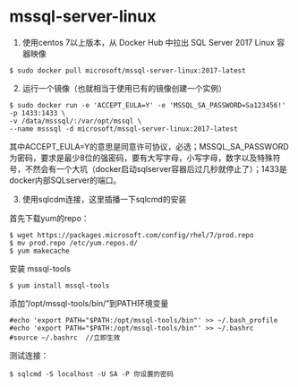 # mssql-server-linux

1. 使用centos 7以上版本，从 Docker Hub 中拉出 SQL Server 2017 Linux 容器映像

```shell
$ sudo docker pull microsoft/mssql-server-linux:2017-latest
```
2. 运行一个镜像（也就相当于使用已有的镜像创建一个实例）

```shell
$ sudo docker run -e 'ACCEPT_EULA=Y' -e 'MSSQL_SA_PASSWORD=Sa123456!' -p 1433:1433 \
-v /data/msssql/:/var/opt/mssql \
--name msssql -d microsoft/mssql-server-linux:2017-latest
```

其中ACCEPT_EULA=Y的意思是同意许可协议，必选；MSSQL_SA_PASSWORD为密码，要求是最少8位的强密码，要有大写字母，小写字母，数字以及特殊符号，不然会有一个大坑（docker启动sqlserver容器后过几秒就停止了）；1433是docker内部SQLserver的端口。

3. 使用sqlcdm连接，这里插播一下sqlcmd的安装

首先下载yum的repo：
```
$ wget https://packages.microsoft.com/config/rhel/7/prod.repo
$ mv prod.repo /etc/yum.repos.d/
$ yum makecache
```
安装 mssql-tools
```
$ yum install mssql-tools
```
添加“/opt/mssql-tools/bin/”到PATH环境变量
```
#echo 'export PATH="$PATH:/opt/mssql-tools/bin"' >> ~/.bash_profile
#echo 'export PATH="$PATH:/opt/mssql-tools/bin"' >> ~/.bashrc
#source ~/.bashrc  //立即生效
```

测试连接：
```
$ sqlcmd -S localhost -U SA -P 你设置的密码
```
